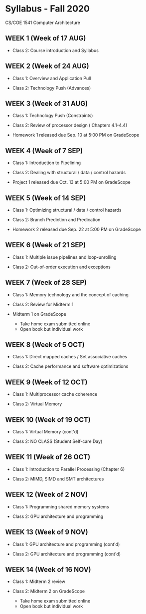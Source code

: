 # Syllabus - Fall 2020
CS/COE 1541 Computer Architecture

## WEEK 1 (Week of 17 AUG)

* Class 2: Course introduction and Syllabus
  
## WEEK 2 (Week of 24 AUG)

* Class 1: Overview and Application Pull

* Class 2: Technology Push (Advances)

## WEEK 3 (Week of 31 AUG)
  
* Class 1: Technology Push (Constraints)

* Class 2: Review of processor design ( Chapters 4.1-4.4)
  
* Homework 1 released due Sep. 10 at 5:00 PM on GradeScope

## WEEK 4 (Week of 7 SEP)

* Class 1: Introduction to Pipelining

* Class 2: Dealing with structural / data / control hazards

* Project 1 released due Oct. 13 at 5:00 PM on GradeScope

## WEEK 5 (Week of 14 SEP)

* Class 1: Optimizing structural / data / control hazards

* Class 2: Branch Prediction and Predication

* Homework 2 released due Sep. 22 at 5:00 PM on GradeScope

## WEEK 6 (Week of 21 SEP)

* Class 1: Multiple issue pipelines and loop-unrolling

* Class 2: Out-of-order execution and exceptions

## WEEK 7 (Week of 28 SEP)

* Class 1: Memory technology and the concept of caching

* Class 2: Review for Midterm 1

* Midterm 1 on GradeScope
  * Take home exam submitted online
  * Open book but individual work

## WEEK 8 (Week of 5 OCT)

* Class 1: Direct mapped caches / Set associative caches

* Class 2: Cache performance and software optimizations

## WEEK 9 (Week of 12 OCT)

* Class 1: Multiprocessor cache coherence

* Class 2: Virtual Memory

## WEEK 10 (Week of 19 OCT)

* Class 1: Virtual Memory (cont'd)

* Class 2: NO CLASS (Student Self-care Day)

## WEEK 11 (Week of 26 OCT)

* Class 1: Introduction to Parallel Processing (Chapter 6)

* Class 2: MIMD, SIMD and SMT architectures

## WEEK 12 (Week of 2 NOV)

* Class 1: Programming shared memory systems

* Class 2: GPU architecture and programming

## WEEK 13 (Week of 9 NOV)

* Class 1: GPU architecture and programming (cont'd)

* Class 2: GPU architecture and programming (cont'd)

## WEEK 14 (Week of 16 NOV)

* Class 1: Midterm 2 review

* Class 2: Midterm 2 on GradeScope
  * Take home exam submitted online
  * Open book but individual work
